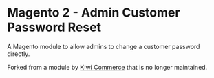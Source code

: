 # Magento 2 - Admin Customer Password Reset

A Magento module to allow admins to change a customer password directly.

Forked from a module by <a href="https://kiwicommerce.co.uk/">Kiwi Commerce</a> that is no longer maintained.

